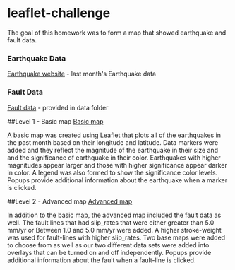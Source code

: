 # leaflet-challenge

The goal of this homework was to form a map that showed earthquake and fault data.

### Earthquake Data
[Earthquake website](https://earthquake.usgs.gov/earthquakes/feed/v1.0/summary/1.0_month.geojson) - last month's Earthquake data

### Fault Data
[Fault data](https://github.com/trackrun82/leaflet-challenge/blob/master/Leaflet-Step-2/static/data/qfaults_latest_quaternary.geojson) - provided in data folder

##Level 1 - Basic map
[Basic map](https://github.com/trackrun82/leaflet-challenge/tree/master/Leaflet-Step-1)

A basic map was created using Leaflet that plots all of the earthquakes in the past month based on their longitude and latitude.
Data markers were added and they reflect the magnitude of the earthquake in their size and and the significance of earthquake in their color. 
Earthquakes with higher magnitudes appear larger and those with higher significance appear darker in color.
A legend was also formed to show the significance color levels.
Popups provide additional information about the earthquake when a marker is clicked.

##Level 2 - Advanced map
[Advanced map](https://github.com/trackrun82/leaflet-challenge/tree/master/Leaflet-Step-2)

In addition to the basic map, the advanced map included the fault data as well.
The fault lines that had slip_rates that were either greater than 5.0 mm/yr or Between 1.0 and 5.0 mm/yr were added.
A higher stroke-weight was used for fault-lines with higher slip_rates.
Two base maps were added to choose from as well as our two different data sets were added into overlays that can be turned on and off independently.
Popups provide additional information about the fault when a fault-line is clicked.

